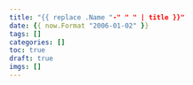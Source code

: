 ```yaml
---
title: "{{ replace .Name "-" " " | title }}"
date: {{ now.Format "2006-01-02" }}
tags: []
categories: []
toc: true
draft: true
imgs: []
---
```

